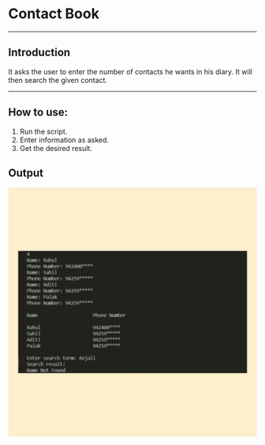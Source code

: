 # Contact Book

***

## Introduction

It asks the user to enter the number of contacts he wants in his diary. It will then search the given contact.

***

## How to use: 

1. Run the script.
2. Enter information as asked.
3. Get the desired result.

## Output
![Output](Output.jpg)


